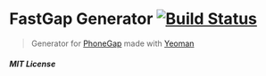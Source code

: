 # FastGap Generator [![Build Status](https://secure.travis-ci.org/danielfeelfine/generator-fastgap.png?branch=master)](https://travis-ci.org/danielfeelfine/generator-fastgap)
> Generator for [PhoneGap](http://phonegap.com/) made with [Yeoman](http://yeoman.io/)

##### MIT License
